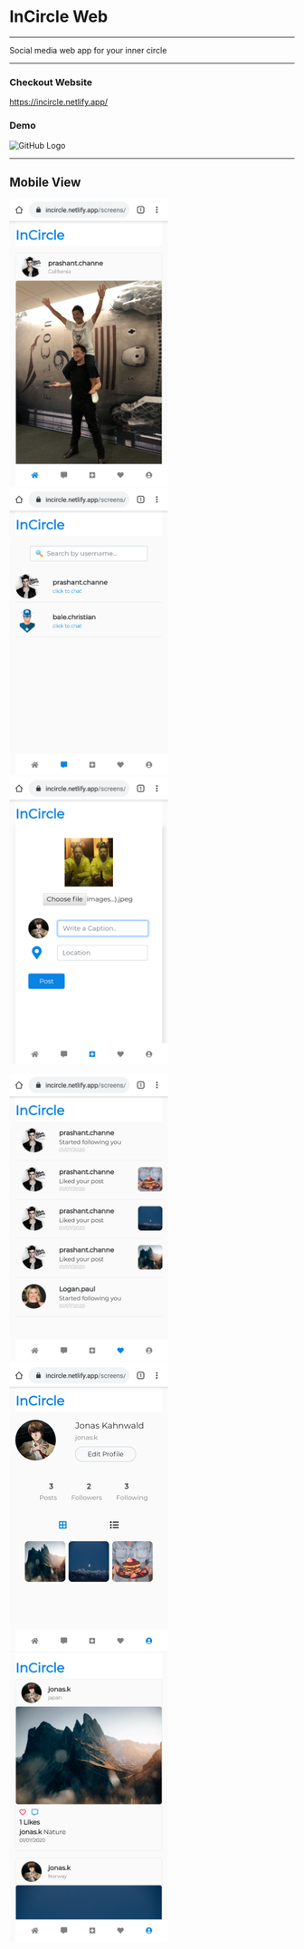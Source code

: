 # InCircle Web
---
Social media web app for your inner circle

---

### Checkout Website
https://incircle.netlify.app/

### Demo

![GitHub Logo](https://github.com/prashantchanne12/InCircle-Web/blob/master/screenshots/in.gif?raw=true)

---

## Mobile View

<p float="left">
  <img src="https://github.com/prashantchanne12/InCircle-Web/blob/master/screenshots/1.PNG" width="280" />
  &nbsp&nbsp&nbsp&nbsp
  <img src="https://github.com/prashantchanne12/InCircle-Web/blob/master/screenshots/2.PNG" width="280" />
  &nbsp&nbsp&nbsp&nbsp
  <img src="https://github.com/prashantchanne12/InCircle-Web/blob/master/screenshots/3.PNG" width="280" />
</p>

<p float="left">
  <img src="https://github.com/prashantchanne12/InCircle-Web/blob/master/screenshots/4.PNG" width="280" />
  &nbsp&nbsp&nbsp&nbsp
  <img src="https://github.com/prashantchanne12/InCircle-Web/blob/master/screenshots/5.PNG" width="280" />
  &nbsp&nbsp&nbsp&nbsp
  <img src="https://github.com/prashantchanne12/InCircle-Web/blob/master/screenshots/6.PNG" width="280" />
</p>




